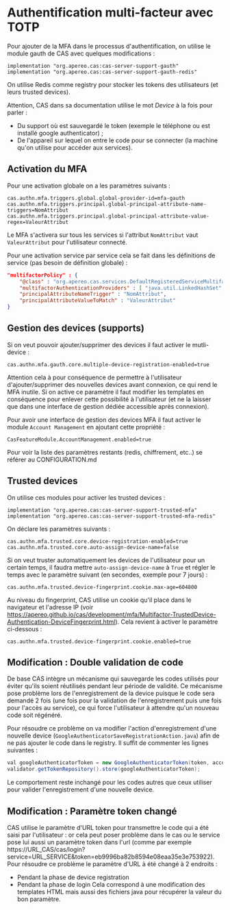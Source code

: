 
# Authentification multi-facteur avec TOTP

Pour ajouter de la MFA dans le processus d'authentification, on utilise le module gauth de CAS avec quelques modifications :
```
implementation "org.apereo.cas:cas-server-support-gauth"
implementation "org.apereo.cas:cas-server-support-gauth-redis"
```
On utilise Redis comme registry pour stocker les tokens des utilisateurs (et leurs trusted devices).

Attention, CAS dans sa documentation utilise le mot *Device* à la fois pour parler :
- Du support où est sauvegardé le token (exemple le téléphone ou est installé google authenticator) ;
- De l'appareil sur lequel on entre le code pour se connecter (la machine qu'on utilise pour accéder aux services). 

## Activation du MFA

Pour une activation globale on a les paramètres suivants :
```
cas.authn.mfa.triggers.global.global-provider-id=mfa-gauth
cas.authn.mfa.triggers.principal.global-principal-attribute-name-triggers=NomAttribut
cas.authn.mfa.triggers.principal.global-principal-attribute-value-regex=ValeurAttribut
```
Le MFA s'activera sur tous les services si l'attribut `NomAttribut` vaut `ValeurAttribut` pour l'utilisateur connecté.

Pour une activation service par service cela se fait dans les définitions de service (pas besoin de définition globale) :
```json
"multifactorPolicy" : {
	"@class" : "org.apereo.cas.services.DefaultRegisteredServiceMultifactorPolicy",
	"multifactorAuthenticationProviders" : [ "java.util.LinkedHashSet", [ "mfa-gauth" ] ],
	"principalAttributeNameTrigger" : "NomAttribut",
	"principalAttributeValueToMatch" : "ValeurAttribut"
}
```

## Gestion des devices (supports)

Si on veut pouvoir ajouter/supprimer des devices il faut activer le mutli-device :
```
cas.authn.mfa.gauth.core.multiple-device-registration-enabled=true
```
Attention cela à pour conséquence de permettre à l'utilisateur d'ajouter/supprimer des nouvelles devices avant connexion, ce qui rend le MFA inutile. Si on active ce paramètre il faut modifier les templates en conséquence pour enlever cette possibilité à l'utilisateur (et ne la laisser que dans une interface de gestion dédiée accessible après connexion).

Pour avoir une interface de gestion des devices MFA il faut activer le module `Account Management` en ajoutant cette propriété :
```
CasFeatureModule.AccountManagement.enabled=true
```

Pour voir la liste des paramètres restants (redis, chiffrement, etc..) se référer au CONFIGURATION.md

## Trusted devices

On utilise ces modules pour activer les trusted devices :
```
implementation "org.apereo.cas:cas-server-support-trusted-mfa"
implementation "org.apereo.cas:cas-server-support-trusted-mfa-redis"
```

On déclare les paramètres suivants :
```
cas.authn.mfa.trusted.core.device-registration-enabled=true
cas.authn.mfa.trusted.core.auto-assign-device-name=false
```

Si on veut truster automatiquement les devices de l'utilisateur pour un certain temps, il faudra mettre `auto-assign-device-name` à `True` et régler le temps avec le paramètre suivant (en secondes, exemple pour 7 jours) :
```
cas.authn.mfa.trusted.device-fingerprint.cookie.max-age=604800
```

Au niveau du fingerprint, CAS utilise un cookie qu'il place dans le navigateur et l'adresse IP (voir https://apereo.github.io/cas/development/mfa/Multifactor-TrustedDevice-Authentication-DeviceFingerprint.html). Cela revient à activer le paramètre ci-dessous :
```
cas.authn.mfa.trusted.device-fingerprint.cookie.enabled=true
```

## Modification : Double validation de code

De base CAS intègre un mécanisme qui sauvegarde les codes utilisés pour éviter qu'ils soient réutilisés pendant leur période de validité. Ce mécanisme pose problème lors de l'enregistrement de la device puisque le code sera demandé 2 fois (une fois pour la validation de l'enregistrement puis une fois pour l'accès au service), ce qui force l'utilisateur à attendre qu'un nouveau code soit régénéré. 

Pour résoudre ce problème on va modifier l'action d'enregistrement d'une nouvelle device (`GoogleAuthenticatorSaveRegistrationAction.java`) afin de ne pas ajouter le code dans le registry. Il suffit de commenter les lignes suivantes :
```java
val googleAuthenticatorToken = new GoogleAuthenticatorToken(token, account.getUsername());
validator.getTokenRepository().store(googleAuthenticatorToken);
```
Le comportement reste inchangé pour les codes autres que ceux utiliser pour valider l'enregistrement d'une nouvelle device.

## Modification : Paramètre token changé

CAS utilise le paramètre d'URL token pour transmettre le code qui a été saisi par l'utilisateur : or cela peut poser problème dans le cas ou le service pose lui aussi un paramètre token dans l'url (comme par exemple https://URL_CAS/cas/login?service=URL_SERVICE&token=eb9996ba82b8594e08eaa35e3e753922). Pour résoudre ce problème le paramètre d'URL à été changé à 2 endroits :
- Pendant la phase de device registration
- Pendant la phase de login
Cela correspond à une modification des templates HTML mais aussi des fichiers java pour récupérer la valeur du bon paramètre.